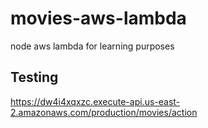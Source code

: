 # movies-aws-lambda
node aws lambda for learning purposes

## Testing
https://dw4i4xqxzc.execute-api.us-east-2.amazonaws.com/production/movies/action
